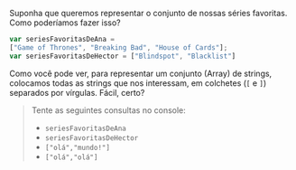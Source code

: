 Suponha que queremos representar o conjunto de nossas séries favoritas. Como poderíamos fazer isso?

```javascript
var seriesFavoritasDeAna = 
["Game of Thrones", "Breaking Bad", "House of Cards"];
var seriesFavoritasDeHector = ["Blindspot", "Blacklist"]
```

Como você pode ver, para representar um conjunto (Array) de strings, colocamos todas as strings que nos interessam, em colchetes (`[` e `]`) separados por vírgulas. Fácil, certo?

> Tente as seguintes consultas no console:
>
> * `seriesFavoritasDeAna`
> * `seriesFavoritasDeHector`
> * `["olá","mundo!"]`
> * `["olá","olá"]`
